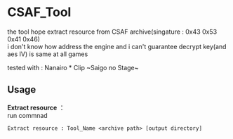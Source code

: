 # CSAF_Tool

the tool hope extract resource from CSAF archive(singature : 0x43 0x53 0x41 0x46)  
i don't know how address the engine and i can't guarantee decrypt key(and aes IV) is same at all games

tested with : Nanairo * Clip \~Saigo no Stage\~

## Usage

**Extract resource** ：  
run commnad  

```
Extract resource : Tool_Name <archive path> [output directory]
```